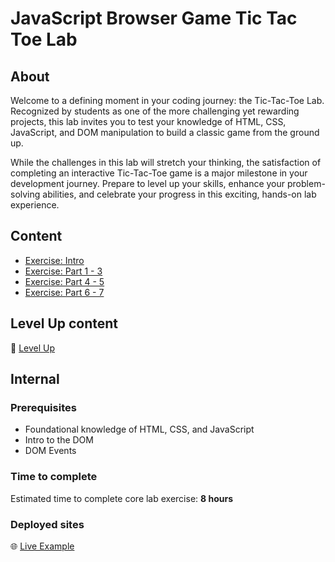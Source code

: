 <h1>
  <span class="prefix">JavaScript Browser Game</span>
  <span class="headline">Tic Tac Toe Lab</span>
</h1>

## About

Welcome to a defining moment in your coding journey: the Tic-Tac-Toe Lab. Recognized by students as one of the more challenging yet rewarding projects, this lab invites you to test your knowledge of HTML, CSS, JavaScript, and DOM manipulation to build a classic game from the ground up.

While the challenges in this lab will stretch your thinking, the satisfaction of completing an interactive Tic-Tac-Toe game is a major milestone in your development journey. Prepare to level up your skills, enhance your problem-solving abilities, and celebrate your progress in this exciting, hands-on lab experience.

## Content

- [Exercise: Intro](./exercise-intro/README.md)
- [Exercise: Part 1 - 3](./exercise-1-3/README.md)
- [Exercise: Part 4 - 5](./exercise-4-5/README.md)
- [Exercise: Part 6 - 7](./exercise-6-7/README.md)

## Level Up content

🚀 [Level Up](./level-up/README.md)

## Internal

### Prerequisites

- Foundational knowledge of HTML, CSS, and JavaScript
- Intro to the DOM
- DOM Events

### Time to complete

Estimated time to complete core lab exercise: **8 hours**

### Deployed sites

🌐 [Live Example](https://pages.git.generalassemb.ly/modular-curriculum-all-courses/javascript-browser-game-tic-tac-toe-lab-solution/)
